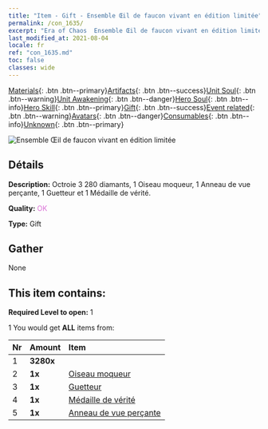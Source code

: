 ```yaml
---
title: "Item - Gift - Ensemble Œil de faucon vivant en édition limitée"
permalink: /con_1635/
excerpt: "Era of Chaos  Ensemble Œil de faucon vivant en édition limitée"
last_modified_at: 2021-08-04
locale: fr
ref: "con_1635.md"
toc: false
classes: wide
---
```

 [Materials](/ItemsFR/){: .btn .btn--primary}[Artifacts](/ItemsFR/Artifacts/){: .btn .btn--success}[Unit Soul](/ItemsFR/UnitSoul/){: .btn .btn--warning}[Unit Awakening](/ItemsFR/UnitAwakening/){: .btn .btn--danger}[Hero Soul](/ItemsFR/HeroSoul/){: .btn .btn--info}[Hero Skill](/ItemsFR/HeroSkill/){: .btn .btn--primary}[Gift](/ItemsFR/Gift/){: .btn .btn--success}[Event related](/ItemsFR/Events/){: .btn .btn--warning}[Avatars](/ItemsFR/Avatars/){: .btn .btn--danger}[Consumables](/ItemsFR/Consumables/){: .btn .btn--info}[Unknown](/ItemsFR/Unknown/){: .btn .btn--primary}

 ![Ensemble Œil de faucon vivant en édition limitée](/images/t/i_907251.png)

## Détails
 **Description:** Octroie 3 280 diamants, 1 Oiseau moqueur, 1 Anneau de vue perçante, 1 Guetteur et 1 Médaille de vérité.

 **Quality:** <span style="color: #DA70D6">OK</span>

 **Type:** Gift

## Gather

  None

## This item contains:

 **Required Level to open:** 1

 1 You would get **ALL** items  from:

  | Nr | Amount |     Item    |
  |:---|:-------|:------------|
  | 1 |  **3280x** | <i class="fas fa-gem"/> |  | 
  | 2 |  **1x** | [Oiseau moqueur](/ItemsFR/art_132/) |  | 
  | 3 |  **1x** | [Guetteur](/ItemsFR/art_133/) |  | 
  | 4 |  **1x** | [Médaille de vérité](/ItemsFR/art_134/) |  | 
  | 5 |  **1x** | [Anneau de vue perçante](/ItemsFR/art_135/) |  | 
